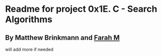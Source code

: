 # Readme for project 0x1E. C - Search Algorithms
## By Matthew Brinkmann and [Farah M](https://github.com/farahmc)
will add more if needed
